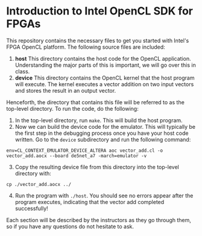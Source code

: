 # Introduction to Intel OpenCL SDK for FPGAs

This repository contains the necessary files to get you started with Intel's FPGA OpenCL platform. The following source files are included:

1. **host** This directory contains the host code for the OpenCL application. Understanding the major parts of this is important, we will go over this in class.
2. **device** This directory contains the OpenCL kernel that the host program will execute. The kernel executes a vector addition on two input vectors and stores the result in an output vector.

Henceforth, the directory that contains this file will be referred to as the top-level directory. To run the code, do the following:

1. In the top-level directory, run `make`. This will build the host program.
2. Now we can build the device code for the emulator. This will typically be the first step in the debugging process once you have your host code written. Go to the `device` subdirectory and run the following command:

```
env=CL_CONTEXT_EMULATOR_DEVICE_ALTERA aoc vector_add.cl -o vector_add.aocx --board de5net_a7 -march=emulator -v
```

3. Copy the resulting device file from this directory into the top-level directory with:

```
cp ./vector_add.aocx ../
```

4. Run the program with `./host`. You should see no errors appear after the program executes, indicating that the vector add completed successfully!

Each section will be described by the instructors as they go through them, so if you have any questions do not hesitate to ask.
